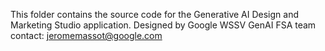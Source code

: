 This folder contains the source code for the Generative AI Design and Marketing Studio application.
Designed by Google WSSV GenAI FSA team 
contact: jeromemassot@google.com
